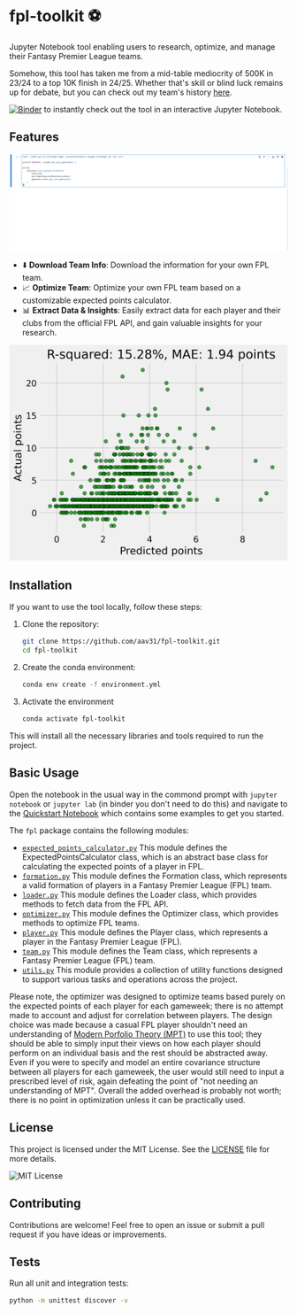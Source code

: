 # fpl-toolkit ⚽

Jupyter Notebook tool enabling users to research, optimize, and manage their Fantasy Premier League teams.

Somehow, this tool has taken me from a mid-table mediocrity of 500K in 23/24 to a top 10K finish in 24/25. Whether that's skill or blind luck remains up for debate, but you can check out my team's history [here](https://fantasy.premierleague.com/entry/3247546/history).

[![Binder](https://mybinder.org/badge_logo.svg)](https://mybinder.org/v2/gh/aav31/fpl-toolkit/main?urlpath=%2Fdoc%2Ftree%2Fquickstart.ipynb) to instantly check out the tool in an interactive Jupyter Notebook.

## Features
![Demo GIF](./resources/demo.gif)

- ⬇️ **Download Team Info**: Download the information for your own FPL team.
- 📈 **Optimize Team**: Optimize your own FPL team based on a customizable expected points calculator.
- 📊 **Extract Data & Insights**: Easily extract data for each player and their clubs from the official FPL API, and gain valuable insights for your research.

![Plot](resources/plot.png)


## Installation
If you want to use the tool locally, follow these steps:
1. Clone the repository:
   ```bash
   git clone https://github.com/aav31/fpl-toolkit.git
   cd fpl-toolkit
   ```
2. Create the conda environment:
   ```bash
   conda env create -f environment.yml
   ```
3. Activate the environment
   ```bash
   conda activate fpl-toolkit
   ```

This will install all the necessary libraries and tools required to run the project.

## Basic Usage
Open the notebook in the usual way in the commond prompt with `jupyter notebook` or `jupyter lab` (in binder you don't need to do this) and navigate to the [Quickstart Notebook](./quickstart.ipynb) which contains some examples to get you started.

The `fpl` package contains the following modules:
- [`expected_points_calculator.py`](./fpl/expected_points_calculator.py) This module defines the ExpectedPointsCalculator class, which is an abstract base class for calculating the expected points of a player in FPL.
- [`formation.py`](./fpl/formation.py) This module defines the Formation class, which represents a valid formation of players in a Fantasy Premier League (FPL) team.
- [`loader.py`](./fpl/loader.py) This module defines the Loader class, which provides methods to fetch data from the FPL API.
- [`optimizer.py`](./fpl/optimizer.py) This module defines the Optimizer class, which provides methods to optimize FPL teams.
- [`player.py`](./fpl/player.py) This module defines the Player class, which represents a player in the Fantasy Premier League (FPL).
- [`team.py`](./fpl/team.py) This module defines the Team class, which represents a Fantasy Premier League (FPL) team.
- [`utils.py`](./fpl/utils.py) This module provides a collection of utility functions designed to support various tasks and operations across the project.

Please note, the optimizer was designed to optimize teams based purely on the expected points of each player for each gameweek; there is no attempt made to account and adjust for correlation between players. The design choice was made because a casual FPL player shouldn't need an understanding of [Modern Porfolio Theory (MPT)](https://en.wikipedia.org/wiki/Modern_portfolio_theory) to use this tool; they should be able to simply input their views on how each player should perform on an individual basis and the rest should be abstracted away. Even if you were to specify and model an entire covariance structure between all players for each gameweek, the user would still need to input a prescribed level of risk, again defeating the point of "not needing an understanding of MPT". Overall the added overhead is probably not worth; there is no point in optimization unless it can be practically used.

## License

This project is licensed under the MIT License. See the [LICENSE](LICENSE) file for more details.

![MIT License](https://img.shields.io/badge/License-MIT-yellow.svg)

## Contributing
Contributions are welcome! Feel free to open an issue or submit a pull request if you have ideas or improvements.

## Tests
Run all unit and integration tests:
```bash
python -m unittest discover -v
```
